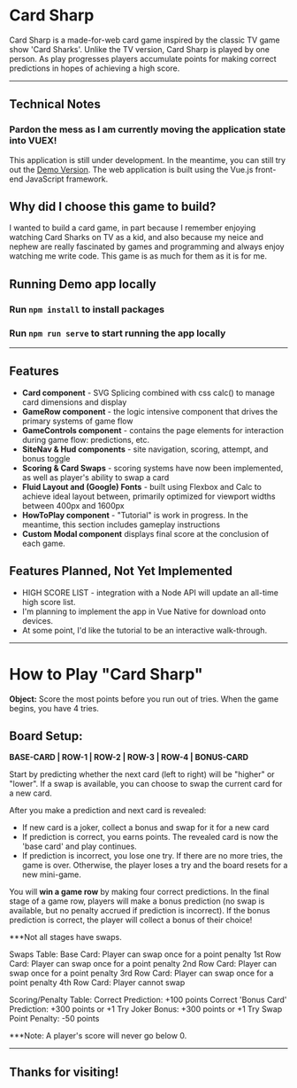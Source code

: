 # Card Sharp  
Card Sharp is a made-for-web card game inspired by the classic TV game show 'Card Sharks'. Unlike the TV version, Card Sharp is played by one person. As play progresses players accumulate points for making correct predictions in hopes of achieving a high score.

***

## Technical Notes
### Pardon the mess as I am currently moving the application state into VUEX! 

This application is still under development. In the meantime, you can still try out the [Demo Version](https://justinrhammonds.github.io/card-sharp-game). The web application is built using the Vue.js front-end JavaScript framework.

## Why did I choose this game to build?
I wanted to build a card game, in part because I remember enjoying watching Card Sharks on TV as a kid, and also because my neice and nephew are really fascinated by games and programming and always enjoy watching me write code. This game is as much for them as it is for me.


## Running Demo app locally
### Run `npm install` to install packages
### Run `npm run serve` to start running the app locally   

***

## Features 
* **Card component** - SVG Splicing combined with css calc() to manage card dimensions and display
* **GameRow component** - the logic intensive component that drives the primary systems of game flow
* **GameControls component** - contains the page elements for interaction during game flow: predictions, etc.
* **SiteNav & Hud components** - site navigation, scoring, attempt, and bonus toggle
* **Scoring & Card Swaps** - scoring systems have now been implemented, as well as player's ability to swap a card
* **Fluid Layout and (Google) Fonts** - built using Flexbox and Calc to achieve ideal layout between, primarily optimized for viewport widths between 400px and 1600px
* **HowToPlay component** - "Tutorial" is work in progress. In the meantime, this section includes gameplay instructions
* **Custom Modal component** displays final score at the conclusion of each game.

## Features Planned, Not Yet Implemented
* HIGH SCORE LIST - integration with a Node API will update an all-time high score list.
* I'm planning to implement the app in Vue Native for download onto devices.
* At some point, I'd like the tutorial to be an interactive walk-through.

***

# How to Play "Card Sharp"
**Object:** Score the most points before you run out of tries. 
When the game begins, you have 4 tries.

## Board Setup:
**BASE-CARD | ROW-1 | ROW-2 | ROW-3 | ROW-4 | BONUS-CARD**

Start by predicting whether the next card (left to right) will be "higher" or "lower". If a swap is available, you can choose to swap the current card for a new card.

After you make a prediction and next card is revealed:
* If new card is a joker, collect a bonus and swap for it for a new card
* If prediction is correct, you earns points. The revealed card is now the 'base card' and play continues. 
* If prediction is incorrect, you lose one try. If there are no more tries, 
the game is over. Otherwise, the player loses a try and the board resets for a new mini-game.

You will **win a game row** by making four correct predictions. In the final stage of a game row, players will 
make a bonus prediction (no swap is available, but no penalty accrued if prediction is incorrect). If the bonus prediction is correct, the player will collect a bonus of their choice!

***Not all stages have swaps.

Swaps Table:
Base Card: Player can swap once for a point penalty
1st Row Card: Player can swap once for a point penalty
2nd Row Card: Player can swap once for a point penalty
3rd Row Card: Player can swap once for a point penalty
4th Row Card: Player cannot swap

Scoring/Penalty Table:
Correct Prediction: +100 points 
Correct 'Bonus Card' Prediction: +300 points or +1 Try 
Joker Bonus: +300 points or +1 Try
Swap Point Penalty: -50 points

***Note: A player's score will never go below 0.

***

## Thanks for visiting!
